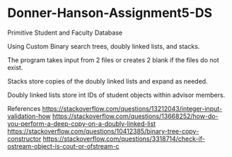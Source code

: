 # Donner-Hanson-Assignment5-DS
Primitive Student and Faculty Database

Using Custom Binary search trees, doubly linked lists, and stacks.

The program takes input from 2 files or creates 2 blank if the files do not exist. 

Stacks store copies of the doubly linked lists and expand as needed.

Doubly linked lists store int IDs of student objects within advisor members.


References
https://stackoverflow.com/questions/13212043/integer-input-validation-how
https://stackoverflow.com/questions/13668252/how-do-you-perform-a-deep-copy-on-a-doubly-linked-list
https://stackoverflow.com/questions/10412385/binary-tree-copy-constructor
https://stackoverflow.com/questions/3318714/check-if-ostream-object-is-cout-or-ofstream-c
